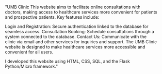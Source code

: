 "UMB Clinic
This website aims to facilitate online consultations with doctors, making access to healthcare services more convenient for patients and prospective patients. Key features include:

Login and Registration: Secure authentication linked to the database for seamless access.
Consultation Booking: Schedule consultations through a system connected to the database.
Contact Us: Communicate with the clinic via email and other services for inquiries and support.
The UMB Clinic website is designed to make healthcare services more accessible and convenient for all users.

I developed this website using HTML, CSS, SQL, and the Flask Python/Micro framework."
